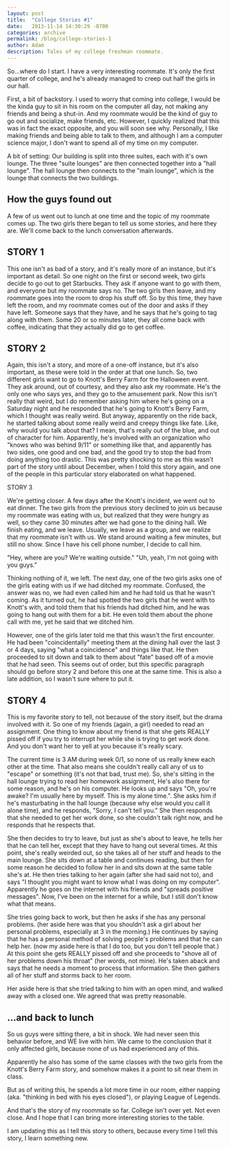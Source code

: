 ```yaml
---
layout: post
title:  "College Stories #1"
date:   2013-11-14 14:30:29 -0700
categories: archive
permalink: /blog/college-stories-1
author: Adam
description: Tales of my college freshman roommate.
---
```


So...where do I start. I have a very interesting roommate. It's only the first quarter of college, and he's already managed to creep out half the girls in our hall.

First, a bit of backstory. I used to worry that coming into college, I would be the kinda guy to sit in his room on the computer all day, not making any friends and being a shut-in. And my roommate would be the kind of guy to go out and socialize, make friends, etc. However, I quickly realized that this was in fact the exact opposite, and you will soon see why. Personally, I like making friends and being able to talk to them, and although I am a computer science major, I don't want to spend all of my time on my computer.

A bit of setting: Our building is split into three suites, each with it's own lounge. The three "suite lounges" are then connected together into a "hall lounge". The hall lounge then connects to the "main lounge", which is the lounge that connects the two buildings.

## How the guys found out

A few of us went out to lunch at one time and the topic of my roommate comes up. The two girls there began to tell us some stories, and here they are. We'll come back to the lunch conversation afterwards.

## STORY 1

This one isn't as bad of a story, and it's really more of an instance, but it's important as detail. So one night on the first or second week, two girls decide to go out to get Starbucks. They ask if anyone want to go with them, and everyone but my roommate says no. The two girls then leave, and my roommate goes into the room to drop his stuff off. So by this time, they have left the room, and my roommate comes out of the door and asks if they have left. Someone says that they have, and he says that he's going to tag along with them. Some 20 or so minutes later, they all come back with coffee, indicating that they actually did go to get coffee.

## STORY 2

Again, this isn't a story, and more of a one-off instance, but it's also important, as these were told in the order at that one lunch. So, two different girls want to go to Knott's Berry Farm for the Halloween event. They ask around, out of courtesy, and they also ask my roommate. He's the only one who says yes, and they go to the amusement park. Now this isn't really that weird, but I do remember asking him where he's going on a Saturday night and he responded that he's going to Knott's Berry Farm, which I thought was really weird. But anyway, apparently on the ride back, he started talking about some really weird and creepy things like fate. Like, why would you talk about that? I mean, that's really out of the blue, and out of character for him. Apparently, he's involved with an organization who "knows who was behind 9/11" or something like that, and apparently has two sides, one good and one bad, and the good try to stop the bad from doing anything too drastic. This was pretty shocking to me as this wasn't part of the story until about December, when I told this story again, and one of the people in this particular story elaborated on what happened.

STORY 3

We're getting closer. A few days after the Knott's incident, we went out to eat dinner. The two girls from the previous story declined to join us because my roommate was eating with us, but realized that they were hungry as well, so they came 30 minutes after we had gone to the dining hall. We finish eating, and we leave. Usually, we leave as a group, and we realize that my roommate isn't with us. We stand around waiting a few minutes, but still no show. Since I have his cell phone number, I decide to call him.

"Hey, where are you? We're waiting outside."
"Uh, yeah, I'm not going with you guys."

Thinking nothing of it, we left. The next day, one of the two girls asks one of the girls eating with us if we had ditched my roommate. Confused, the answer was no, we had even called him and he had told us that he wasn't coming. As it turned out, he had spotted the two girls that he went with to Knott's with, and told them that his friends had ditched him, and he was going to hang out with them for a bit. He even told them about the phone call with me, yet he said that we ditched him.

However, one of the girls later told me that this wasn't the first encounter. He had been "coincidentally" meeting them at the dining hall over the last 3 or 4 days, saying "what a coincidence" and things like that. He then proceeded to sit down and talk to them about "fate" based off of a movie that he had seen. This seems out of order, but this specific paragraph should go before story 2 and before this one at the same time. This is also a late addition, so I wasn't sure where to put it.

## STORY 4

This is my favorite story to tell, not because of the story itself, but the drama involved with it. So one of my friends (again, a girl) needed to read an assignment. One thing to know about my friend is that she gets REALLY pissed off if you try to interrupt her while she is trying to get work done. And you don't want her to yell at you because it's really scary.

The current time is 3 AM during week 0/1, so none of us really knew each other at the time. That also means she couldn't really call any of us to "escape" or something (it's not that bad, trust me). So, she's sitting in the hall lounge trying to read her homework assignment, He's also there for some reason, and he's on his computer. He looks up and says "Oh, you're awake? I'm usually here by myself. This is my alone time.". She asks him if he's masturbating in the hall lounge (because why else would you call it alone time), and he responds, "Sorry, I can't tell you." She then responds that she needed to get her work done, so she couldn't talk right now, and he responds that he respects that.

She then decides to try to leave, but just as she's about to leave, he tells her that he can tell her, except that they have to hang out several times. At this point, she's really weirded out, so she takes all of her stuff and heads to the main lounge. She sits down at a table and continues reading, but then for some reason he decided to follow her in and sits down at the same table she's at. He then tries talking to her again (after she had said not to), and says "I thought you might want to know what I was doing on my computer". Apparently he goes on the internet with his friends and "spreads positive messages". Now, I've been on the internet for a while, but I still don't know what that means.

She tries going back to work, but then he asks if she has any personal problems. (her aside here was that you shouldn't ask a girl about her personal problems, especially at 3 in the morning.) He continues by saying that he has a personal method of solving people's problems and that he can help her. (now my aside here is that I do too, but you don't tell people that.)  At this point she gets REALLY pissed off and she proceeds to "shove all of her problems down his throat" (her words, not mine). He's taken aback and says that he needs a moment to process that information. She then gathers all of her stuff and storms back to her room.

Her aside here is that she tried talking to him with an open mind, and walked away with a closed one. We agreed that was pretty reasonable.

## ...and back to lunch

So us guys were sitting there, a bit in shock. We had never seen this behavior before, and WE live with him. We came to the conclusion that it only affected girls, because none of us had experienced any of this.

Apparently he also has some of the same classes with the two girls from the Knott's Berry Farm story, and somehow makes it a point to sit near them in class.

But as of writing this, he spends a lot more time in our room, either napping (aka. "thinking in bed with his eyes closed"), or playing League of Legends.


And that's the story of my roommate so far. College isn't over yet. Not even close. And I hope that I can bring more interesting stories to the table.

I am updating this as I tell this story to others, because every time I tell this story, I learn something new.